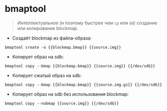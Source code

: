 # bmaptool

> Интеллектуальное (и поэтому быстрее чем `cp` или `dd`) создание или копирование blockmap.

- Создаёт blockmap из файла-образа:

`bmaptool create -o {{blockmap.bmap}} {{source.img}}`

- Копирует образ на sdb:

`bmaptool copy --bmap {{blockmap.bmap}} {{source.img}} {{/dev/sdb}}`

- Копирует сжатый образ на sdb:

`bmaptool copy --bmap {{blockmap.bmap}} {{source.img.gz}} {{/dev/sdb}}`

- Копирует образ на sdb без использования blockmap:

`bmaptool copy --nobmap {{source.img}} {{/dev/sdb}}`
